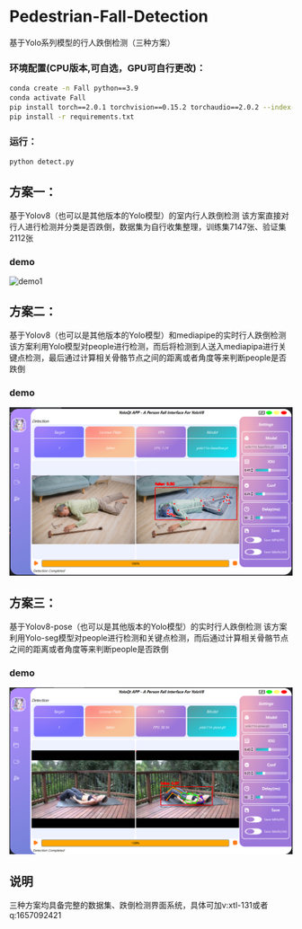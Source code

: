 # Pedestrian-Fall-Detection
基于Yolo系列模型的行人跌倒检测（三种方案）

### 环境配置(CPU版本,可自选，GPU可自行更改)：
```bash
conda create -n Fall python==3.9
conda activate Fall 
pip install torch==2.0.1 torchvision==0.15.2 torchaudio==2.0.2 --index-url https://download.pytorch.org/whl/cpu
pip install -r requirements.txt
```

### 运行：
```bash
python detect.py
```
## 方案一：
基于Yolov8（也可以是其他版本的Yolo模型）的室内行人跌倒检测
该方案直接对行人进行检测并分类是否跌倒，数据集为自行收集整理，训练集7147张、验证集2112张
### demo
![demo1](https://github.com/xtl-131/Pedestrian-Fall-Detection/blob/main/demo/demo1.gif)

## 方案二：
基于Yolov8（也可以是其他版本的Yolo模型）和mediapipe的实时行人跌倒检测
该方案利用Yolo模型对people进行检测，而后将检测到人送入mediapipa进行关键点检测，最后通过计算相关骨骼节点之间的距离或者角度等来判断people是否跌倒
### demo
![demo2](https://github.com/xtl-131/Pedestrian-Fall-Detection/blob/main/demo/demo2.png)
## 方案三：
基于Yolov8-pose（也可以是其他版本的Yolo模型）的实时行人跌倒检测
该方案利用Yolo-seg模型对people进行检测和关键点检测，而后通过计算相关骨骼节点之间的距离或者角度等来判断people是否跌倒
### demo
![demo3](https://github.com/xtl-131/Pedestrian-Fall-Detection/blob/main/demo/demo3.png)
## 说明
三种方案均具备完整的数据集、跌倒检测界面系统，具体可加v:xtl-131或者q:1657092421
